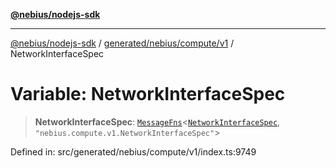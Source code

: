 [**@nebius/nodejs-sdk**](../../../../../README.md)

***

[@nebius/nodejs-sdk](../../../../../README.md) / [generated/nebius/compute/v1](../README.md) / NetworkInterfaceSpec

# Variable: NetworkInterfaceSpec

> **NetworkInterfaceSpec**: [`MessageFns`](../../../../../runtime/protos/core/interfaces/MessageFns.md)\<[`NetworkInterfaceSpec`](../interfaces/NetworkInterfaceSpec.md), `"nebius.compute.v1.NetworkInterfaceSpec"`\>

Defined in: src/generated/nebius/compute/v1/index.ts:9749
